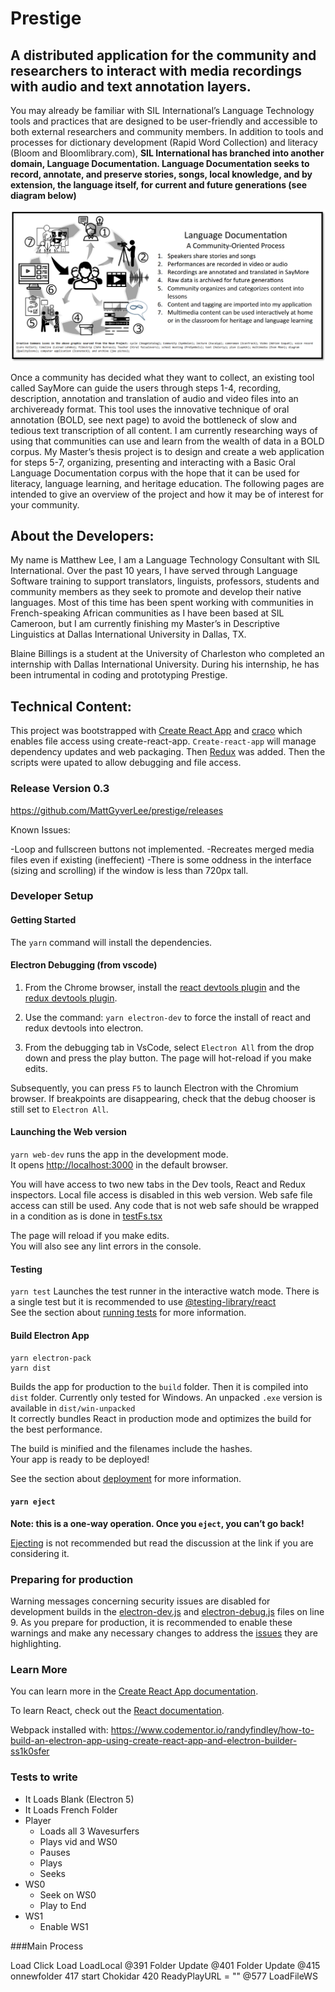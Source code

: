 # Prestige

## A distributed application for the community and researchers to interact with media recordings with audio and text annotation layers.

You may already be familiar with SIL International’s Language Technology tools and practices that are designed to be user-friendly and accessible to both external researchers and community members. In addition
to tools and processes for dictionary development (Rapid Word Collection) and literacy (Bloom and Bloomlibrary.com), **SIL International has branched into another domain, Language Documentation. Language Documentation seeks to record, annotate, and preserve stories, songs, local knowledge, and by extension, the
language itself, for current and future generations (see diagram below)**

![Workflow](./WorkFlow.png)

Once a community has decided what they want to collect, an existing tool called SayMore can guide the users
through steps 1-4, recording, description, annotation and translation of audio and video files into an archiveready format. This tool uses the innovative technique of oral annotation (BOLD, see next page) to avoid the
bottleneck of slow and tedious text transcription of all content.
I am currently researching ways of using that communities can use and learn from the wealth of data in a BOLD
corpus. My Master’s thesis project is to design and create a web application for steps 5-7, organizing, presenting and interacting with a Basic Oral Language Documentation corpus with the hope that it can be used
for literacy, language learning, and heritage education. The following pages are intended to give an overview
of the project and how it may be of interest for your community.

## About the Developers:

My name is Matthew Lee, I am a Language Technology Consultant with SIL
International. Over the past 10 years, I have served through Language Software training to
support translators, linguists, professors, students and community members as they seek to
promote and develop their native languages. Most of this time has been spent working with
communities in French-speaking African communities as I have been based at SIL Cameroon,
but I am currently finishing my Master’s in Descriptive Linguistics at Dallas International University in Dallas, TX.

Blaine Billings is a student at the University of Charleston who completed an internship with Dallas International University. During his internship, he has been intrumental in coding and prototyping Prestige.

## Technical Content:

This project was bootstrapped with [Create React App](https://github.com/facebook/create-react-app) and [craco](https://github.com/wwlib/cra-craco-electron-example) which enables file access using create-react-app. `Create-react-app` will manage dependency updates and web packaging. Then [Redux](https://www.npmjs.com/package/redux) was added. Then the scripts were upated to allow debugging and file access.

### Release Version 0.3
https://github.com/MattGyverLee/prestige/releases

Known Issues:

-Loop and fullscreen buttons not implemented.
-Recreates merged media files even if existing (ineffecient)
-There is some oddness in the interface (sizing and scrolling) if the window is less than 720px tall.

### Developer Setup

#### Getting Started

The `yarn` command will install the dependencies.

#### Electron Debugging (from vscode)

1. From the Chrome browser, install the [react devtools plugin](https://chrome.google.com/webstore/detail/react-developer-tools) and the [redux devtools plugin](https://chrome.google.com/webstore/detail/redux-devtools).

2. Use the command:
   `yarn electron-dev`
   to force the install of react and redux devtools into electron.

3. From the debugging tab in VsCode, select `Electron All` from the drop down and press the play button. The page will hot-reload if you make edits.

Subsequently, you can press `F5` to launch Electron with the Chromium browser. If breakpoints are disappearing, check that the debug chooser is still set to `Electron All`.

#### Launching the Web version

`yarn web-dev` runs the app in the development mode.<br>
It opens [http://localhost:3000](http://localhost:3000) in the default browser.

You will have access to two new tabs in the Dev tools, React and Redux inspectors. Local file access is disabled in this web version. Web safe file access can still be used. Any code that is not web safe should be wrapped in a condition as is done in [testFs.tsx](https://github.com/sillsdev/electron-craco-redux-ts/blob/943f8e466a56ef9151cb8ac048078991a5121003/src/model/testFs.tsx#L2)

The page will reload if you make edits.<br>
You will also see any lint errors in the console.

#### Testing

`yarn test` Launches the test runner in the interactive watch mode. There is a single test but it is recommended to use [@testing-library/react](https://www.npmjs.com/package/@testing-library/react)<br>
See the section about [running tests](https://facebook.github.io/create-react-app/docs/running-tests) for more information.

#### Build Electron App

```
yarn electron-pack
yarn dist
```

Builds the app for production to the `build` folder. Then it is compiled into `dist` folder. Currently only tested for Windows. An unpacked `.exe` version is available in `dist/win-unpacked`<br>
It correctly bundles React in production mode and optimizes the build for the best performance.

The build is minified and the filenames include the hashes.<br>
Your app is ready to be deployed!

See the section about [deployment](https://facebook.github.io/create-react-app/docs/deployment) for more information.

#### `yarn eject`

**Note: this is a one-way operation. Once you `eject`, you can’t go back!**

[Ejecting](https://facebook.github.io/create-react-app/docs/available-scripts#npm-run-eject) is not recommended but read the discussion at the link if you are considering it.

### Preparing for production

Warning messages concerning security issues are disabled for development builds in the [electron-dev.js](https://github.com/sillsdev/electron-craco-redux-ts/blob/943f8e466a56ef9151cb8ac048078991a5121003/public/electron-dev.js#L9) and [electron-debug.js](https://github.com/sillsdev/electron-craco-redux-ts/blob/943f8e466a56ef9151cb8ac048078991a5121003/public/electron-debug.js#L9) files on line 9. As you prepare for production, it is recommended to enable these warnings and make any necessary changes to address the [issues](https://github.com/electron/electron/blob/master/docs/tutorial/security.md#electron-security-warnings) they are highlighting.

### Learn More

You can learn more in the [Create React App documentation](https://facebook.github.io/create-react-app/docs/getting-started).

To learn React, check out the [React documentation](https://reactjs.org/).

Webpack installed with:
https://www.codementor.io/randyfindley/how-to-build-an-electron-app-using-create-react-app-and-electron-builder-ss1k0sfer


### Tests to write

- It Loads Blank (Electron 5)
- It Loads French Folder
- Player
   - Loads all 3 Wavesurfers
   - Plays vid and WS0
   - Pauses
   - Plays
   - Seeks
- WS0
   - Seek on WS0
   - Play to End
- WS1
   - Enable WS1
   
   
###Main Process

Load
Click Load
LoadLocal 
@391 Folder Update
@401 Folder Update
@415 onnewfolder
417 start Chokidar
420 ReadyPlayURL = ""
@577 LoadFileWS 


    
